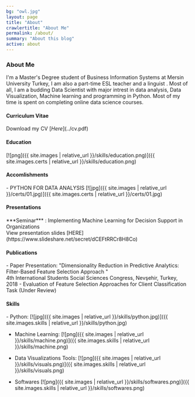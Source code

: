 ```yaml
---
bg: "owl.jpg"
layout: page
title: "About"
crawlertitle: "About Me"
permalink: /about/
summary: "About this blog"
active: about
---
```

<h3>About Me</h3>

I'm a Master's Degree student of Business Information Systems at Mersin University Turkey, I am also a part-time ESL teacher and a linguist . 
Most of all, I am a budding Data Scientist with major intrest in data analysis, Data Visualization, Machine learning and programming in Python.
Most of my time is spent on completing online data science courses.

<h4>Curriculum Vitae</h4>Download my CV [<i>Here</i>](../cv.pdf)

<h4>Education</h4>[![png]({{ site.images | relative_url }}/skills/education.png)]({{ site.images.certs | relative_url }}/skills/education.png)
<h4>Accomlishments</h4>
- PYTHON FOR DATA ANALYSIS
[![jpg]({{ site.images | relative_url }}/certs/01.jpg)]({{ site.images.certs | relative_url }}/certs/01.jpg)

<h4>Presentations</h4> 
***Seminar*** : Implementing Machine Learning for Decision Support in Organizations<br/>
View presentation slides [HERE](https://www.slideshare.net/secret/dCEFtRRCr8H8Co)


<h4>Publications</h4>
- Paper Presentation: "Dimensionality Reduction in Predictive Analytics: Filter-Based Feature Selection Approach " <br/>4th International Students Social Sciences Congress, Nevşehir, Turkey, 2018
- Evaluation of Feature Selection Approaches for Client Classification Task (Under Review)
 
<h4>Skills</h4>
- Python:
[![jpg]({{ site.images | relative_url }}/skills/python.jpg)]({{ site.images.skills | relative_url }}/skills/python.jpg)

- Machine Learning:
[![png]({{ site.images | relative_url }}/skills/machine.png)]({{ site.images.skills | relative_url }}/skills/machine.png)

- Data Visualizations Tools:
[![png]({{ site.images | relative_url }}/skills/visuals.png)]({{ site.images.skills | relative_url }}/skills/visuals.png)

- Softwares
[![png]({{ site.images | relative_url }}/skills/softwares.png)]({{ site.images.skills | relative_url }}/skills/softwares.png)
